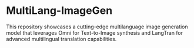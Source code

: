 # MultiLang-ImageGen
This repository showcases a cutting-edge multilanguage image generation model that leverages Omni for Text-to-Image synthesis and LangTran for advanced multilingual translation capabilities.
